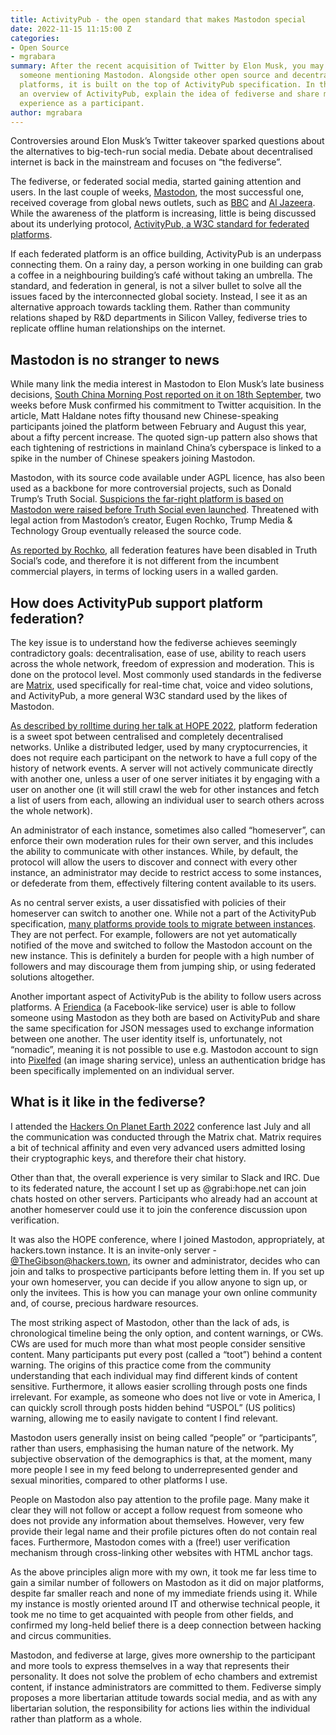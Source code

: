 ```yaml
---
title: ActivityPub - the open standard that makes Mastodon special
date: 2022-11-15 11:15:00 Z
categories:
- Open Source
- mgrabara
summary: After the recent acquisition of Twitter by Elon Musk, you may have heard
  someone mentioning Mastodon. Alongside other open source and decentralised social
  platforms, it is built on the top of ActivityPub specification. In this post I give
  an overview of ActivityPub, explain the idea of fediverse and share my personal
  experience as a participant.
author: mgrabara
---
```


Controversies around Elon Musk’s Twitter takeover sparked questions about the alternatives to big-tech-run social media. Debate about decentralised internet is back in the mainstream and focuses on “the fediverse”.

The fediverse, or federated social media, started gaining attention and users. In the last couple of weeks, [Mastodon](https://joinmastodon.org/), the most successful one, received coverage from global news outlets, such as [BBC](https://www.bbc.co.uk/news/technology-63534240) and [Al Jazeera](https://www.aljazeera.com/economy/2022/11/7/can-mastodon-be-a-twitter-alternative). While the awareness of the platform is increasing, little is being discussed about its underlying protocol, [ActivityPub, a W3C standard for federated platforms](https://www.w3.org/TR/activitypub/).

If each federated platform is an office building, ActivityPub is an underpass connecting them. On a rainy day, a person working in one building can grab a coffee in a neighbouring building’s café without taking an umbrella. The standard, and federation in general, is not a silver bullet to solve all the issues faced by the interconnected global society. Instead, I see it as an alternative approach towards tackling them. Rather than community relations shaped by R&D departments in Silicon Valley, fediverse tries to replicate offline human relationships on the internet.

## Mastodon is no stranger to news

While many link the media interest in Mastodon to Elon Musk’s late business decisions, [South China Morning Post reported on it on 18th September](https://www.scmp.com/tech/tech-trends/article/3192843/chinese-social-media-users-are-flocking-decentralised-mastodon), two weeks before Musk confirmed his commitment to Twitter acquisition. In the article, Matt Haldane notes fifty thousand new Chinese-speaking participants joined the platform between February and August this year, about a fifty percent increase. The quoted sign-up pattern also shows that each tightening of restrictions in mainland China’s cyberspace is linked to a spike in the number of Chinese speakers joining Mastodon.

Mastodon, with its source code available under AGPL licence, has also been used as a backbone for more controversial projects, such as Donald Trump’s Truth Social. [Suspicions the far-right platform is based on Mastodon were raised before Truth Social even launched](https://news.yahoo.com/trumps-truth-social-may-sued-192100382.html). Threatened with legal action from Mastodon’s creator, Eugen Rochko, Trump Media & Technology Group eventually released the source code.

[As reported by Rochko](https://mastodon.social/@Gargron/107837713886536075), all federation features have been disabled in Truth Social’s code, and therefore it is not different from the incumbent commercial players, in terms of locking users in a walled garden.

## How does ActivityPub support platform federation?

The key issue is to understand how the fediverse achieves seemingly contradictory goals: decentralisation, ease of use, ability to reach users across the whole network, freedom of expression and moderation. This is done on the protocol level. Most commonly used standards in the fediverse are [Matrix](https://matrix.org/), used specifically for real-time chat, voice and video solutions, and ActivityPub, a more general W3C standard used by the likes of Mastodon.

[As described by rolltime during her talk at HOPE 2022](https://youtu.be/vnciCz83t70), platform federation is a sweet spot between centralised and completely decentralised networks. Unlike a distributed ledger, used by many cryptocurrencies, it does not require each participant on the network to have a full copy of the history of network events. A server will not actively communicate directly with another one, unless a user of one server initiates it by engaging with a user on another one (it will still crawl the web for other instances and fetch a list of users from each, allowing an individual user to search others across the whole network).

An administrator of each instance, sometimes also called “homeserver”, can enforce their own moderation rules for their own server, and this includes the ability to communicate with other instances. While, by default, the protocol will allow the users to discover and connect with every other instance, an administrator may decide to restrict access to some instances, or defederate from them, effectively filtering content available to its users.

As no central server exists, a user dissatisfied with policies of their homeserver can switch to another one. While not a part of the ActivityPub specification, [many platforms provide tools to migrate between instances](https://blog.joinmastodon.org/2019/06/how-to-migrate-from-one-server-to-another/). They are not perfect. For example, followers are not yet automatically notified of the move and switched to follow the Mastodon account on the new instance. This is definitely a burden for people with a high number of followers and may discourage them from jumping ship, or using federated solutions altogether.

Another important aspect of ActivityPub is the ability to follow users across platforms. A [Friendica](https://friendi.ca/) (a Facebook-like service) user is able to follow someone using Mastodon as they both are based on ActivityPub and share the same specification for JSON messages used to exchange information between one another. The user identity itself is, unfortunately, not “nomadic”, meaning it is not possible to use e.g. Mastodon account to sign into [Pixelfed](https://pixelfed.org/) (an image sharing service), unless an authentication bridge has been specifically implemented on an individual server.

## What is it like in the fediverse? 

I attended the [Hackers On Planet Earth 2022](https://xiv.hope.net/) conference last July and all the communication was conducted through the Matrix chat. Matrix requires a bit of technical affinity and even very advanced users admitted losing their cryptographic keys, and therefore their chat history.

Other than that, the overall experience is very similar to Slack and IRC. Due to its federated nature, the account I set up as @grabi:hope.net can join chats hosted on other servers. Participants who already had an account at another homeserver could use it to join the conference discussion upon verification.

It was also the HOPE conference, where I joined Mastodon, appropriately, at hackers.town instance. It is an invite-only server - [@TheGibson@hackers.town](https://hackers.town/@TheGibson), its owner and administrator, decides who can join and talks to prospective participants before letting them in. If you set up your own homeserver, you can decide if you allow anyone to sign up, or only the invitees. This is how you can manage your own online community and, of course, precious hardware resources.

The most striking aspect of Mastodon, other than the lack of ads, is chronological timeline being the only option, and content warnings, or CWs. CWs are used for much more than what most people consider sensitive content. Many participants put every post (called a “toot”) behind a content warning. The origins of this practice come from the community understanding that each individual may find different kinds of content sensitive. Furthermore, it allows easier scrolling through posts one finds irrelevant. For example, as someone who does not live or vote in America, I can quickly scroll through posts hidden behind “USPOL” (US politics) warning, allowing me to easily navigate to content I find relevant.

Mastodon users generally insist on being called “people” or “participants”, rather than users, emphasising the human nature of the network. My subjective observation of the demographics is that, at the moment, many more people I see in my feed belong to underrepresented gender and sexual minorities, compared to other platforms I use.

People on Mastodon also pay attention to the profile page. Many make it clear they will not follow or accept a follow request from someone who does not provide any information about themselves. However, very few provide their legal name and their profile pictures often do not contain real faces. Furthermore, Mastodon comes with a (free!) user verification mechanism through cross-linking other websites with HTML anchor tags.

As the above principles align more with my own, it took me far less time to gain a similar number of followers on Mastodon as it did on major platforms, despite far smaller reach and none of my immediate friends using it. While my instance is mostly oriented around IT and otherwise technical people, it took me no time to get acquainted with people from other fields, and confirmed my long-held belief there is a deep connection between hacking and circus communities.

Mastodon, and fediverse at large, gives more ownership to the participant and more tools to express themselves in a way that represents their personality. It does not solve the problem of echo chambers and extremist content, if instance administrators are committed to them. Fediverse simply proposes a more libertarian attitude towards social media, and as with any libertarian solution, the responsibility for actions lies within the individual rather than platform as a whole.